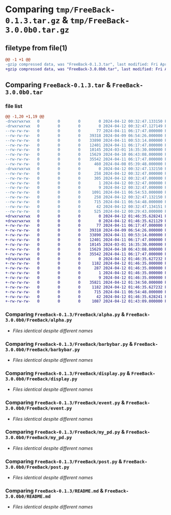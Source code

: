 # Comparing `tmp/FreeBack-0.1.3.tar.gz` & `tmp/FreeBack-3.0.0b0.tar.gz`

## filetype from file(1)

```diff
@@ -1 +1 @@
-gzip compressed data, was "FreeBack-0.1.3.tar", last modified: Fri Apr 12 00:32:47 2024, max compression
+gzip compressed data, was "FreeBack-3.0.0b0.tar", last modified: Fri Apr 12 01:46:35 2024, max compression
```

## Comparing `FreeBack-0.1.3.tar` & `FreeBack-3.0.0b0.tar`

### file list

```diff
@@ -1,20 +1,19 @@
-drwxrwxrwx   0        0        0        0 2024-04-12 00:32:47.133150 FreeBack-0.1.3/
-drwxrwxrwx   0        0        0        0 2024-04-12 00:32:47.127149 FreeBack-0.1.3/FreeBack/
--rw-rw-rw-   0        0        0       77 2024-04-11 06:17:47.000000 FreeBack-0.1.3/FreeBack/__init__.py
--rw-rw-rw-   0        0        0    39318 2024-04-09 06:54:26.000000 FreeBack-0.1.3/FreeBack/alpha.py
--rw-rw-rw-   0        0        0    33890 2024-04-11 00:53:14.000000 FreeBack-0.1.3/FreeBack/barbybar.py
--rw-rw-rw-   0        0        0    12401 2024-04-11 06:17:47.000000 FreeBack-0.1.3/FreeBack/display.py
--rw-rw-rw-   0        0        0    10145 2024-03-01 16:35:30.000000 FreeBack-0.1.3/FreeBack/event.py
--rw-rw-rw-   0        0        0    15629 2024-04-10 06:43:08.000000 FreeBack-0.1.3/FreeBack/my_pd.py
--rw-rw-rw-   0        0        0    35542 2024-04-11 06:17:47.000000 FreeBack-0.1.3/FreeBack/post.py
--rw-rw-rw-   0        0        0      460 2024-04-08 05:39:48.000000 FreeBack-0.1.3/FreeBack/setup.py
-drwxrwxrwx   0        0        0        0 2024-04-12 00:32:47.132150 FreeBack-0.1.3/FreeBack.egg-info/
--rw-rw-rw-   0        0        0      258 2024-04-12 00:32:47.000000 FreeBack-0.1.3/FreeBack.egg-info/PKG-INFO
--rw-rw-rw-   0        0        0      305 2024-04-12 00:32:47.000000 FreeBack-0.1.3/FreeBack.egg-info/SOURCES.txt
--rw-rw-rw-   0        0        0        1 2024-04-12 00:32:47.000000 FreeBack-0.1.3/FreeBack.egg-info/dependency_links.txt
--rw-rw-rw-   0        0        0        9 2024-04-12 00:32:47.000000 FreeBack-0.1.3/FreeBack.egg-info/top_level.txt
--rw-rw-rw-   0        0        0     1091 2024-04-11 06:54:53.000000 FreeBack-0.1.3/LICENSE
--rw-rw-rw-   0        0        0      258 2024-04-12 00:32:47.132150 FreeBack-0.1.3/PKG-INFO
--rw-rw-rw-   0        0        0      715 2024-04-11 06:54:48.000000 FreeBack-0.1.3/README.md
--rw-rw-rw-   0        0        0       42 2024-04-12 00:32:47.134151 FreeBack-0.1.3/setup.cfg
--rw-rw-rw-   0        0        0      525 2024-04-12 00:29:43.000000 FreeBack-0.1.3/setup.py
+drwxrwxrwx   0        0        0        0 2024-04-12 01:46:35.628241 FreeBack-3.0.0b0/
+drwxrwxrwx   0        0        0        0 2024-04-12 01:46:35.621129 FreeBack-3.0.0b0/FreeBack/
+-rw-rw-rw-   0        0        0       77 2024-04-11 06:17:47.000000 FreeBack-3.0.0b0/FreeBack/__init__.py
+-rw-rw-rw-   0        0        0    39318 2024-04-09 06:54:26.000000 FreeBack-3.0.0b0/FreeBack/alpha.py
+-rw-rw-rw-   0        0        0    33890 2024-04-11 00:53:14.000000 FreeBack-3.0.0b0/FreeBack/barbybar.py
+-rw-rw-rw-   0        0        0    12401 2024-04-11 06:17:47.000000 FreeBack-3.0.0b0/FreeBack/display.py
+-rw-rw-rw-   0        0        0    10145 2024-03-01 16:35:30.000000 FreeBack-3.0.0b0/FreeBack/event.py
+-rw-rw-rw-   0        0        0    15629 2024-04-10 06:43:08.000000 FreeBack-3.0.0b0/FreeBack/my_pd.py
+-rw-rw-rw-   0        0        0    35542 2024-04-11 06:17:47.000000 FreeBack-3.0.0b0/FreeBack/post.py
+drwxrwxrwx   0        0        0        0 2024-04-12 01:46:35.627232 FreeBack-3.0.0b0/FreeBack.egg-info/
+-rw-rw-rw-   0        0        0     1182 2024-04-12 01:46:35.000000 FreeBack-3.0.0b0/FreeBack.egg-info/PKG-INFO
+-rw-rw-rw-   0        0        0      287 2024-04-12 01:46:35.000000 FreeBack-3.0.0b0/FreeBack.egg-info/SOURCES.txt
+-rw-rw-rw-   0        0        0        1 2024-04-12 01:46:35.000000 FreeBack-3.0.0b0/FreeBack.egg-info/dependency_links.txt
+-rw-rw-rw-   0        0        0        9 2024-04-12 01:46:35.000000 FreeBack-3.0.0b0/FreeBack.egg-info/top_level.txt
+-rw-rw-rw-   0        0        0    35821 2024-04-12 01:34:50.000000 FreeBack-3.0.0b0/LICENSE
+-rw-rw-rw-   0        0        0     1182 2024-04-12 01:46:35.627232 FreeBack-3.0.0b0/PKG-INFO
+-rw-rw-rw-   0        0        0      715 2024-04-11 06:54:48.000000 FreeBack-3.0.0b0/README.md
+-rw-rw-rw-   0        0        0       42 2024-04-12 01:46:35.628241 FreeBack-3.0.0b0/setup.cfg
+-rw-rw-rw-   0        0        0     1087 2024-04-12 01:43:09.000000 FreeBack-3.0.0b0/setup.py
```

### Comparing `FreeBack-0.1.3/FreeBack/alpha.py` & `FreeBack-3.0.0b0/FreeBack/alpha.py`

 * *Files identical despite different names*

### Comparing `FreeBack-0.1.3/FreeBack/barbybar.py` & `FreeBack-3.0.0b0/FreeBack/barbybar.py`

 * *Files identical despite different names*

### Comparing `FreeBack-0.1.3/FreeBack/display.py` & `FreeBack-3.0.0b0/FreeBack/display.py`

 * *Files identical despite different names*

### Comparing `FreeBack-0.1.3/FreeBack/event.py` & `FreeBack-3.0.0b0/FreeBack/event.py`

 * *Files identical despite different names*

### Comparing `FreeBack-0.1.3/FreeBack/my_pd.py` & `FreeBack-3.0.0b0/FreeBack/my_pd.py`

 * *Files identical despite different names*

### Comparing `FreeBack-0.1.3/FreeBack/post.py` & `FreeBack-3.0.0b0/FreeBack/post.py`

 * *Files identical despite different names*

### Comparing `FreeBack-0.1.3/README.md` & `FreeBack-3.0.0b0/README.md`

 * *Files identical despite different names*

